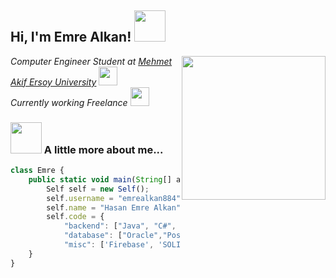 <h2> Hi, I'm Emre Alkan! <img src="https://media.giphy.com/media/iIqmM5tTjmpOB9mpbn/giphy.gif" width="50"></h2>

<img align='right' src="https://media.giphy.com/media/zOvBKUUEERdNm/giphy.gif" width="230">

<p><em>Computer Engineer Student at <a href="https://www.mehmetakif.edu.tr/">Mehmet Akif Ersoy University</a>
<img src="https://media.giphy.com/media/13HBDT4QSTpveU/giphy.gif" width="30"></br>Currently working Freelance
<img src="https://media.giphy.com/media/3nbxypT20Ulmo/giphy.gif" width="30"> 
    
</em></p>

### <img src="https://media.giphy.com/media/MDJ9IbxxvDUQM/giphy.gif" width="50"> A little more about me...  
    
```javascript
class Emre {
    public static void main(String[] args) {
        Self self = new Self();
        self.username = "emrealkan884";
        self.name = "Hasan Emre Alkan";
        self.code = { 
            "backend": ["Java", "C#", "Php"],
            "database": ["Oracle","PostgreSQL", "MySQL", "MSSQL"],
            "misc": ['Firebase', 'SOLID']};
    }
}
```

